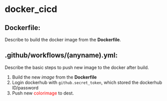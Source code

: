 # docker_cicd
## Dockerfile: 
  Describe to build the docker image from the **Dockerfile**.
## .github/workflows/(anyname).yml:
  Describe the basic steps to push new image to the docker after build.
  1. Build the new *image* from the **Dockerfile** 
  2. Login dockerhub with `github.secret_token`, which stored the dockerhub ID/password
  3. Push new <font color=red>colorimage</font> to dest.

